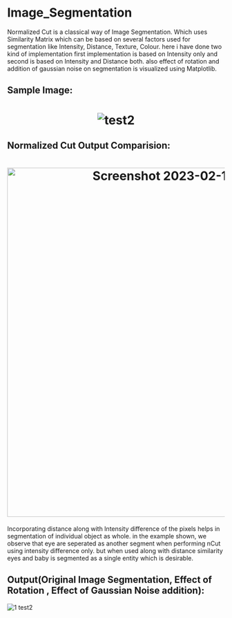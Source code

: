 # Image_Segmentation

Normalized Cut is a classical way of Image Segmentation. 
Which uses Similarity Matrix which can be based on several factors used for segmentation like Intensity, Distance, Texture, Colour.
here i have done two kind of implementation first implementation is based on Intensity only and second is based on  Intensity and Distance both.
also effect of rotation and addition of gaussian noise on segmentation is visualized using Matplotlib.

## Sample Image:
<h1 align="center">
  
![test2](https://user-images.githubusercontent.com/111170719/218098958-45593512-cbcc-42c8-b98d-d2b0102c07a4.jpg)

  </h1>

## Normalized Cut Output Comparision:
<h1 align="center">
<img width="808" alt="Screenshot 2023-02-10 185717" src="https://user-images.githubusercontent.com/111170719/218103559-d0350807-9cd6-4a28-b13b-713d82159c69.png">

  </h1>
  
Incorporating distance along with Intensity difference of the pixels helps in segmentation of individual object as whole.
in the example shown, we observe that eye are seperated as another segment when performing nCut using intensity difference only. but when used along with distance similarity eyes and baby is segmented as a single entity which is desirable.

## Output(Original Image Segmentation, Effect of Rotation , Effect of Gaussian Noise addition):


  ![1  test2](https://user-images.githubusercontent.com/111170719/218099926-74521766-168f-444c-ba97-7651232259a4.jpg)
